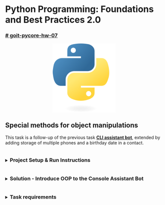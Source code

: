# Python Programming: Foundations and Best Practices 2.0

### [# goit-pycore-hw-07](https://github.com/topics/goit-pycore-hw-07)

<p align="center">
  <img align="center" src="./assets/thumbnail.svg" width="200" title="Project thumbnail" alt="project thumbnail">
</p>


## Special methods for object manipulations

This task is a follow-up of the previous task **[CLI assistant bot](https://github.com/oleksandr-romashko/goit-pycore-hw-06)**, extended by adding storage of multiple phones and a birthday date in a contact.

<details>

<summary><h3 style="display: inline-block">Project Setup & Run Instructions</h3></summary>

##### Table of Contents
- [Python Programming: Foundations and Best Practices 2.0](#python-programming-foundations-and-best-practices-20)
    - [# goit-pycore-hw-07](#-goit-pycore-hw-07)
  - [Special methods for object manipulations](#special-methods-for-object-manipulations)
        - [Table of Contents](#table-of-contents)
      - [Prerequisites](#prerequisites)
      - [Setting Up the Development Environment](#setting-up-the-development-environment)
      - [Running the Project](#running-the-project)
      - [Task description:](#task-description)
      - [Solution:](#solution)
      - [Task requirements:](#task-requirements)
        - [Task 1](#task-1)
        - [Task 2](#task-2)
      - [Evaluation criteria:](#evaluation-criteria)

#### <a name="setup-prerequisites"></a>Prerequisites

Before starting, ensure that you have the following installed:

* [Python 3.11+](https://www.python.org/downloads/) (Make sure python (`python --version` or `python3 --version`) and pip (`python -m pip --version` or `python3 -m pip --version`) are available in your terminal)
* [Git](https://git-scm.com/downloads) (optional, for version control)

#### <a name="setup-setting-up-environment"></a>Setting Up the Development Environment

1. **<a name="setup-clone-repository"></a>Clone (or copy) the Repository**

    If you haven't cloned the project yet, you can do so using:

    ```bash
    git clone https://github.com/oleksandr-romashko/goit-pycore-hw-07.git
    cd goit-pycore-hw-07
    ```

    or download zip archive with code directly [from the repository](https://github.com/oleksandr-romashko/goit-pycore-hw-07/archive/refs/heads/main.zip).

2. **<a name="setup-create-virtual-environment"></a>Create a Virtual Environment**

    * **Linux/macOS (using `bash` or `zsh`):**

      Run the setup.sh script:

      ```bash
      source setup.sh
      ```

      This will:
      * Create a virtual environment (`.venv`).
      * Activate the virtual environment.
      * Install dependencies listed in `requirements.txt`.
      * Set the `PYTHONPATH` for module imports.
      * Set-up pre-commit hook.

    * **Windows (using Command Prompt):**

      If you're using Command Prompt to set up your development environment, you can run the `setup.bat` script:

      ```cmd
      setup.bat
      ```
      This will:
      * Create a virtual environment (.venv).
      * Activate the virtual environment.
      * Install dependencies listed in requirements.txt.
      * Set the `PYTHONPATH` for module imports.
      * Set-up pre-commit hook.


#### <a name="setup-running-the-project"></a>Running the Project

Once your virtual environment is set up, you can run the application code.

* **<a name="setup-running-vs-code"></a>Running the project in VS Code**

  Once the virtual environment is activated and `PYTHONPATH` is set, you can run the project directly from VS Code. Make sure that your `settings.json` (in `.vscode` folder) is correctly set up, as discussed previously.

  VS Code will automatically use the virtual environment and set the correct `PYTHONPATH` if you've configured your settings properly.

  You can launch each task with preconfigured inputs via the debugger ([.vscode/launch.json](.vscode/launch.json)).

  Below is a mapping of launch configurations to their command-line equivalents. You can run them directly or through provided scripts:

* **<a name="setup-running-command-line"></a>Running the project from the Command Line**

  After setting up your virtual environment and setting the `PYTHONPATH`, you can run the project directly from the terminal.

 The command will run the script (please note, that for Linux/macOS you might use `python3` instead of `python` command):

  Command Handler Bot:
  ```bash
  python src/main.py
  or
  python src/main.py --alternative
  ```

* **<a name="setup-running-script"></a>Alternatively, you can use a script to run the project**

  * **On Linux/macOS (shell script)**:

    Run application with the script:
    ```bash
    ./run.sh
    ```

    Make sure the shell scripts have execution permission by running:

    ```bash
    chmod +x ./run.sh
    ```

  * **On Windows (batch script)**:

    ```cmd
    run.bat
    ```

</details>

<details>

<summary><h3 style="display: inline-block; word-break: break-all;">Solution - Introduce OOP to the Console Assistant Bot</h3></summary>

#### <a name="assignment-task-description"></a>Task description:

Add multiple phones per contacts and birthday congratulations to the Address Book Management System.

#### <a name="assignment-solution"></a>Solution:

Solution for this assignment is located in the following files:
* [main.py](./src/main.py) class - main entry point, presentation layer
* [command_handlers.py](./src/cli/command_handlers.py) - module handles commands, presentation layer
* [contacts_manager.py](./src/services/contacts_manager.py) - service layer module handling requests from the presentation layer and managing model classes.
* [address_book](./src/services/address_book/) - package containing model layer classes, like [AddressBook](./src/services/address_book/address_book.py), [Record](./src/services/address_book/record.py), etc.

UML Class Diagram of the solution (created using [Star UML](https://staruml.io/) tool, source file is located [here](./assets/uml/class_diagram-star-uml.mdj)):

![UML Class Diagram](./assets/uml/class-diagram.jpg)

UML Sequence Diagram and estimation of unified generalized application flow (created using [Star UML](https://staruml.io/) tool, source file is located [here](./assets/uml/class_diagram-star-uml.mdj)):

![UML Class Diagram](./assets/uml/sequence-diagram.jpg)

Result screenshot - Task solution (launched in the typical mode - menu handling using match case):

![task solution terminal screenshot](./assets/results/task_4_typical_solution.png)

</details>

<details>

<summary><h3 style="display: inline-block; word-break: break-all;">Task requirements</h3></summary>

#### <a name="assignment-task-requirements"></a>Task requirements:

##### Task 1

Extend the functionality of the classes from the previous solution:

* Add a `birthday` field to the `Record` class. This field should be of type `Birthday`. It is optional but can exist only once.
* Implement support for the `Birthday` field in the `Record` class, specifically the `add_birthday` method to add a birthday to a contact.
* Implement validation logic for correct values in the `Phone` and `Birthday` fields.
* Adapt and add the `get_upcoming_birthdays` function (from before) to the `AddressBook` class. This function should return a list of users who should be congratulated in the upcoming week.
* Now bot should work using the functionality of the `AddressBook` class. This means we no longer use a simple dictionary like `contacts`, but instead instantiate the address book with:
  ```python
  book = AddressBook()
  ```

##### Task 2

Implement the new functionality, add handler functions for the following commands:
* `add-birthday`: Adds a birthday to a contact. The format is `DD.MM.YYYY`.
* `show-birthday`: Displays a contact’s birthday.
* `birthdays`: Returns a list of users with upcoming birthdays in the next week.
  ```python
  @input_error
  def add_birthday(args, book):
      # Implementation

  @input_error
  def show_birthday(args, book):
      # Implementation

  @input_error
  def birthdays(args, book):
      # Implementation
  ```

**Final Supported Bot Commands**

The bot should support the following list of commands:
1. `add [name] [phone]`: Add a new contact with name and phone number, or add a new phone to an existing contact
2. `change [name] [old phone] [new phone]`: Change the phone number for a contact.
3. `phone [name]`: Show all phone numbers for a contact.
4. `all`: Show all contacts in the address book.
5. `add-birthday [name] [birth date]`: Add a birthday for the specified contact.
6. `show-birthday [name]`: Show the birthday for the specified contact.
7. `birthdays`: Show upcoming birthdays within the next 7 days.
8. `hello`: Get a greeting from the bot.
9. `close` or `exit`: Exit the program.

#### <a name="assignment-evaluation-criteria"></a>Evaluation criteria:

1. All listed commands must be implemented and work correctly.
2. Output must be clear and user-friendly.
3. Errors such as invalid input or missing contact must be handled gracefully and shown with informative messages.
4. Input validation:
  - Birthdays must be in the format DD.MM.YYYY.
  - Phone numbers must contain exactly 10 digits.
5. The program must shut down cleanly after receiving the close or exit commands.

</details>
